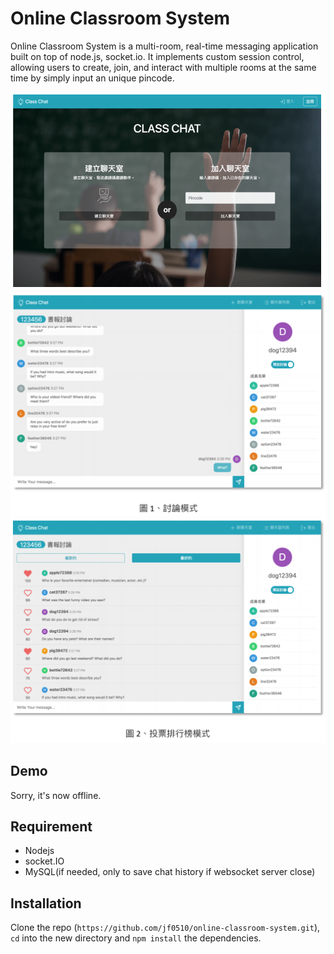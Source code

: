 # Online Classroom System
Online Classroom System is a multi-room, real-time messaging application built on top of node.js, socket.io. It implements custom session control, allowing users to create, join, and interact with multiple rooms at the same time by simply input an unique pincode. 

<img src="images/landing.png" alt="langing page" width="700">

<img src="images/chat.png" alt="chatting page" width="700">

<img src="images/vote.png" alt="voting page" width="700">

## Demo
Sorry, it's now offline.

## Requirement
- Nodejs
- socket.IO
- MySQL(if needed, only to save chat history if websocket server close)

## Installation
Clone the repo (`https://github.com/jf0510/online-classroom-system.git`), `cd` into the new directory and `npm install` the dependencies. 

